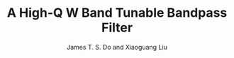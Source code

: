 ---
type: conference
title: A High-Q W Band Tunable Bandpass Filter
author: James T. S. Do and Xiaoguang Liu
journal:
volume:
number:
year: 2016
month: May
doi: 
pages:
publisher:
booktitle: IEEE MTT-S International Microwave Symposium (IMS)
note: Accepted
sort_key: 201605
topic: tunable-filter
---